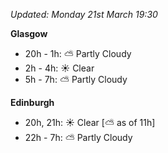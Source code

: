 *Updated: Monday 21st March 19:30*

**Glasgow**

* 20h - 1h: :partly_sunny: Partly Cloudy
* 2h - 4h: :sunny: Clear
* 5h - 7h: :partly_sunny: Partly Cloudy

**Edinburgh**

* 20h, 21h: :sunny: Clear [:partly_sunny: as of 11h]
* 22h - 7h: :partly_sunny: Partly Cloudy
